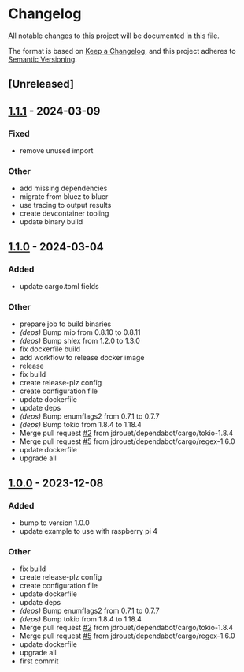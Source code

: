 # Changelog
All notable changes to this project will be documented in this file.

The format is based on [Keep a Changelog](https://keepachangelog.com/en/1.0.0/),
and this project adheres to [Semantic Versioning](https://semver.org/spec/v2.0.0.html).

## [Unreleased]

## [1.1.1](https://github.com/jdrouet/xiaomi-sensor-exporter/compare/v1.1.0...v1.1.1) - 2024-03-09

### Fixed
- remove unused import

### Other
- add missing dependencies
- migrate from bluez to bluer
- use tracing to output results
- create devcontainer tooling
- update binary build

## [1.1.0](https://github.com/jdrouet/xiaomi-sensor-exporter/compare/v1.0.0...v1.1.0) - 2024-03-04

### Added
- update cargo.toml fields

### Other
- prepare job to build binaries
- *(deps)* Bump mio from 0.8.10 to 0.8.11
- *(deps)* Bump shlex from 1.2.0 to 1.3.0
- fix dockerfile build
- add workflow to release docker image
- release
- fix build
- create release-plz config
- create configuration file
- update dockerfile
- update deps
- *(deps)* Bump enumflags2 from 0.7.1 to 0.7.7
- *(deps)* Bump tokio from 1.8.4 to 1.18.4
- Merge pull request [#2](https://github.com/jdrouet/xiaomi-sensor-exporter/pull/2) from jdrouet/dependabot/cargo/tokio-1.8.4
- Merge pull request [#5](https://github.com/jdrouet/xiaomi-sensor-exporter/pull/5) from jdrouet/dependabot/cargo/regex-1.6.0
- update dockerfile
- upgrade all

## [1.0.0](https://github.com/jdrouet/xiaomi-sensor-exporter/releases/tag/v1.0.0) - 2023-12-08

### Added
- bump to version 1.0.0
- update example to use with raspberry pi 4

### Other
- fix build
- create release-plz config
- create configuration file
- update dockerfile
- update deps
- *(deps)* Bump enumflags2 from 0.7.1 to 0.7.7
- *(deps)* Bump tokio from 1.8.4 to 1.18.4
- Merge pull request [#2](https://github.com/jdrouet/xiaomi-sensor-exporter/pull/2) from jdrouet/dependabot/cargo/tokio-1.8.4
- Merge pull request [#5](https://github.com/jdrouet/xiaomi-sensor-exporter/pull/5) from jdrouet/dependabot/cargo/regex-1.6.0
- update dockerfile
- upgrade all
- first commit
